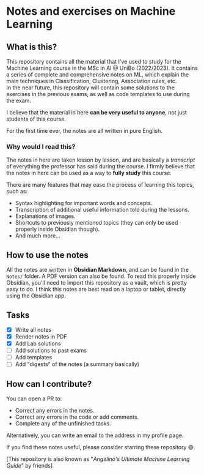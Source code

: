 # Notes and exercises on Machine Learning        

## What is this?
This repository contains all the material that I've used to study for the Machine Learning course in the MSc in AI @ UniBo (2022/2023).
It contains a series of complete and comprehensive notes on ML, which explain the main techniques in Classification, Clustering, Association rules, etc.  
In the near future, this repository will contain some solutions to the exercises in the previous exams, as well as code templates to use during the exam.   

I believe that the material in here __can be very useful to anyone__, not just students of this course. 

For the first time ever, the notes are all written in pure English.

### Why would I read this?
The notes in here are taken lesson by lesson, and are basically a _transcript_ of everything the professor has said during the course.
I firmly believe that the notes in here can be used as a way to __fully study__ this course. 

There are many features that may ease the process of learning this topics, such as:
- Syntax highlighting for important words and concepts.
- Transcription of additional useful information told during the lessons.  
- Explanations of images.     
- Shortcuts to previously mentioned topics (they can only be used properly inside Obsidian though). 
- And much more... 

## How to use the notes
All the notes are written in __Obsidian Markdown__, and can be found in the `Notes/` folder. A PDF version can also be found. 
To read this properly inside Obsidian, you'll need to import this repository as a vault, which is pretty easy to do.
I think this notes are best read on a laptop or tablet, directly using the Obsidian app.     

## Tasks
- [x] Write all notes
- [x] Render notes in PDF
- [x] Add Lab solutions
- [ ] Add solutions to past exams
- [ ] Add templates
- [ ] Add "digests" of the notes (a summary basically)

## How can I contribute?
You can open a PR to:
- Correct any errors in the notes. 
- Correct any errors in the code or add comments.
- Complete any of the unfinished tasks. 

Alternatively, you can write an email to the address in my profile page.  

If you find these notes useful, please consider starring these repository :smile:.  

[This repository is also known as "_Angelino's Ultimate Machine Learning Guide_" by friends]